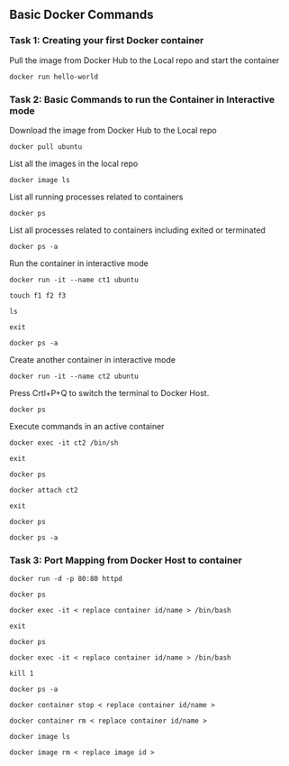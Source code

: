 ## Basic Docker Commands

### Task 1: Creating your first Docker container
Pull the image from Docker Hub to the Local repo and start the container
```
docker run hello-world  
```
### Task 2: Basic Commands to run the Container in Interactive mode
Download the image from Docker Hub to the Local repo
```
docker pull ubuntu
```
List all the images in the local repo
```
docker image ls
```
List all running processes related to containers
```
docker ps
```
List all processes related to containers including exited or terminated
```
docker ps -a
```
Run the container in interactive mode
```
docker run -it --name ct1 ubuntu
```
```
touch f1 f2 f3
```
```
ls
```
```
exit
```
```
docker ps -a
```
Create another container in interactive mode
```
docker run -it --name ct2 ubuntu
```
Press Crtl+P+Q to switch the terminal to Docker Host.
```
docker ps
```
Execute commands in an active container
```
docker exec -it ct2 /bin/sh
```
```
exit
```
```
docker ps
```
```
docker attach ct2
```
```
exit
```
```
docker ps
```
```
docker ps -a
```

### Task 3: Port Mapping from Docker Host to container
```
docker run -d -p 80:80 httpd
```
```
docker ps
```
```
docker exec -it < replace container id/name > /bin/bash
```
```
exit
```
```
docker ps
```
```
docker exec -it < replace container id/name > /bin/bash
```
```
kill 1
```
```
docker ps -a
```
```
docker container stop < replace container id/name >
```
```
docker container rm < replace container id/name >
```
```
docker image ls
```
```
docker image rm < replace image id >
```
